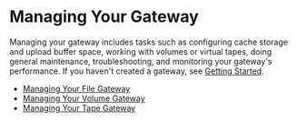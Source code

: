 # Managing Your Gateway<a name="managing-gateway-common"></a>

Managing your gateway includes tasks such as configuring cache storage and upload buffer space, working with volumes or virtual tapes, doing general maintenance, troubleshooting, and monitoring your gateway's performance\. If you haven't created a gateway, see [Getting Started](GettingStarted.md)\.


+ [Managing Your File Gateway](managing-gateway-file.md)
+ [Managing Your Volume Gateway](managing-volumes.md)
+ [Managing Your Tape Gateway](managing-gateway-vtl.md)